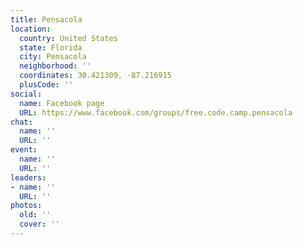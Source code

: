 ```yaml
---
title: Pensacola
location:
  country: United States
  state: Florida
  city: Pensacola
  neighborhood: ''
  coordinates: 30.421309, -87.216915
  plusCode: ''
social:
  name: Facebook page
  URL: https://www.facebook.com/groups/free.code.camp.pensacola
chat:
  name: ''
  URL: ''
event:
  name: ''
  URL: ''
leaders:
- name: ''
  URL: ''
photos:
  old: ''
  cover: ''
---
```

